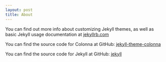 ```yaml
---
layout: post
title: About
---
```


You can find out more info about customizing Jekyll themes, as well as basic
Jekyll usage documentation at [jekyllrb.com](https://jekyllrb.com/)

You can find the source code for Colonna at GitHub:
[jekyll-theme-colonna](https://github.com/jekyll-theme-colonna)

You can find the source code for Jekyll at GitHub:
[jekyll](https://github.com/jekyll/jekyll)
